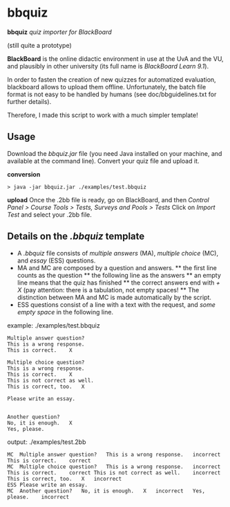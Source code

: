 # bbquiz

**bbquiz**
*quiz importer for BlackBoard* 

(still quite a prototype)

**BlackBoard** is the online didactic environment in use at the UvA and the VU, and plausibly in other university (its full name is *BlackBoard Learn 9.1*).

In order to fasten the creation of new quizzes for automatized evaluation, blackboard allows to upload them offline. 
Unfortunately, the batch file format is not easy to be handled by humans (see doc/bbguidelines.txt for further details).

Therefore, I made this script to work with a much simpler template!

## Usage 

Download the *bbquiz.jar* file (you need Java installed on your machine, and available at the command line).
Convert your quiz file and upload it.

**conversion**
```
> java -jar bbquiz.jar ./examples/test.bbquiz
```

**upload**
Once the .2bb file is ready, go on BlackBoard, and then 
*Control Panel > Course Tools > Tests, Surveys and Pools > Tests* 
Click on *Import Test* and select your .2bb file.

## Details on the *.bbquiz* template

* A *.bbquiz* file consists of *multiple answers* (MA), *multiple choice* (MC), and *essay* (ESS) questions.  
* MA and MC are composed by a question and answers. 
** the first line counts as the question 
** the following line as the answers
** an empty line means that the quiz has finished
** the correct answers end with *<tab> + X* (pay attention: there is a tabulation, not empty spaces! 
** The distinction between MA and MC is made automatically by the script. 
* ESS questions consist of a line with a text with the request, and *some empty space* in the following line.

example: ./examples/test.bbquiz
```
Multiple answer question?
This is a wrong response.
This is correct.	X

Multiple choice question?
This is a wrong response.
This is correct.	X
This is not correct as well.
This is correct, too.   X

Please write an essay.
 

Another question?
No, it is enough.   X
Yes, please.
```

output: ./examples/test.2bb
```
MC	Multiple answer question?	This is a wrong response.	incorrect	This is correct.	correct
MC	Multiple choice question?	This is a wrong response.	incorrect	This is correct.	correct	This is not correct as well.	incorrect	This is correct, too.   X	incorrect
ESS	Please write an essay.
MC	Another question?	No, it is enough.   X	incorrect	Yes, please.	incorrect
```

